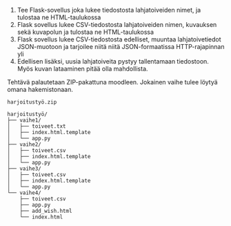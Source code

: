 1. Tee Flask-sovellus joka lukee tiedostosta lahjatoiveiden nimet, ja tulostaa ne HTML-taulukossa
2. Flask sovellus lukee CSV-tiedostosta lahjatoiveiden nimen, kuvauksen sekä kuvapolun ja tulostaa ne HTML-taulukossa
3. Flask sovellus lukee CSV-tiedostosta edelliset, muuntaa lahjatoivetiedot JSON-muotoon ja tarjoilee niitä niitä JSON-formaatissa HTTP-rajapinnan yli
4. Edellisen lisäksi, uusia lahjatoiveita pystyy tallentamaan tiedostoon. Myös kuvan lataaminen pitää olla mahdollista.

Tehtävä palautetaan ZIP-pakattuna moodleen. Jokainen vaihe tulee löytyä omana hakemistonaan.

```
harjoitustyö.zip

harjoitustyö/
├── vaihe1/
│   ├── toiveet.txt
│   ├── index.html.template
│   └── app.py
├── vaihe2/
│   ├── toiveet.csv
│   ├── index.html.template
│   └── app.py
├── vaihe3/
│   ├── toiveet.csv
│   ├── index.html.template
│   └── app.py
└── vaihe4/
    ├── toiveet.csv
    ├── app.py
    ├── add_wish.html
    └── index.html
```